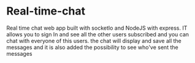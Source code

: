 # Real-time-chat
Real time chat web app built with socketIo and NodeJS with express. IT allows you to sign In and see all the other users subscribed and you can chat with everyone of this users. the chat will display and save all the messages and it is also added the possibility to see who've sent the messages
